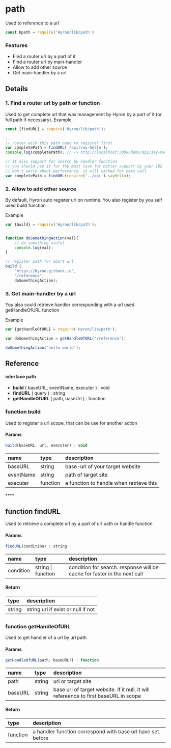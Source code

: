 # path

Used to reference to a url

```typescript
const hpath = require('Hyron/lib/path')
```

### Features

* Find a router url by a part of it
* Find a router url by main-handler
* Allow to add other source
* Get main-handler by a url

## Details

### 1. Find a router url by path or function

Used to get complete url that was management by Hyron by a part of it \(or full path if necessary\). Example

```javascript
const {findURL} = require('Hyron/lib/path');

...
// router with this path need to register first
var completePath = findURL('/api/say-hello');
console.log(completePath); // -> http://localhost:3000/demo/api/say-hello

// it also support for search by handler function
// you should use it for the most case for better support by your IDE
// don't worry about performance. it will cached for next call
var completePath = findURL(require('../api').sayHello);
```

### 2. Allow to add other source

By default, Hyron auto register url on runtime. You also register by you self used build function

Example

```javascript
var {build} = require('Hyron/lib/path');


function doSomethingAction(val){
    // do something useful
    console.log(val);
}

// register path for abort url
build (
    "https://Hyron.gitbook.io",
    "/reference",
    doSomethingAction);
```

### 3. Get main-handler by a url

You also could retrieve handler corresponding with a url used getHandleOfURL function

Example

```javascript
var {getHandleOfURL} = require('Hyron/lib/path');

var doSomethingAction = getHandleOfURL("/reference");

doSomethingAction('hello world');
```

## Reference

#### interface path

* **build** \( baseURL, eventName, executer \) : void
* **findURL** \( query \) : string
* **getHandleOfURL** \( path, baseUrl \) : function



### function build

Used to register a url scope, that can be use for another action

#### **Params**

```javascript
build(baseURL, url, executer) : void
```

| name | type | description |
| :--- | :--- | :--- |
| baseURL | string | base-url of your target website |
| eventName | string | path of target site |
| executer | function | a function to handle when retrieve this |

\*\*\*\*

## function findURL

Used to retrieve a complete url by a part of url path or handle function

#### **Params**

```javascript
findURL(condition) : string
```

| name | type | description |
| :--- | :--- | :--- |
| condition | string \| function | condition for search. response will be cache for faster in the next call |

#### **Return**

| type | description |
| :--- | :--- |
| string | string url if exist or null if not |

## 

### function getHandleOfURL

Used to get handler of a url by url path

#### **Params**

```javascript
getHandleOfURL(path, baseURL?) : function
```

| name | type | description |
| :--- | :--- | :--- |
| path | string | url or target site |
| baseURL | string | base url of target website. If it null, it will refereence to first baseURL in scope |

#### **Return**

| type | description |
| :--- | :--- |
| function | a handler function correspond with base url have set before |

